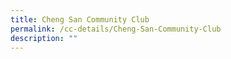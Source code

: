 ```yaml
---
title: Cheng San Community Club
permalink: /cc-details/Cheng-San-Community-Club
description: ""
---
```

